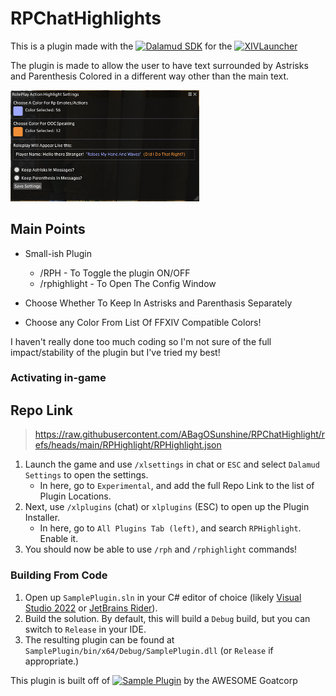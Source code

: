 # RPChatHighlights
This is a plugin made with the [![Dalamud SDK](https://img.shields.io/badge/Dalamud%20SDK-eb4c42?style=flat)](https://dalamud.dev) for the [![XIVLauncher](https://img.shields.io/badge/XIVLauncher-007acc?style=flat)](https://goatcorp.github.io)

The plugin is made to allow the user to have text surrounded by Astrisks and Parenthesis Colored in a different way other than the main text.

<img width="302" alt="Example" src="Example.PNG" />

## Main Points

* Small-ish Plugin

  * /RPH - To Toggle the plugin ON/OFF
  * /rphighlight - To Open The Config Window
* Choose Whether To Keep In Astrisks and Parenthasis Separately
* Choose any Color From List Of FFXIV Compatible Colors!
 
I haven't really done too much coding so I'm not sure of the full impact/stability of the plugin but I've tried my best!

### Activating in-game
## Repo Link
> https://raw.githubusercontent.com/ABagOSunshine/RPChatHighlight/refs/heads/main/RPHighlight/RPHighlight.json

1. Launch the game and use `/xlsettings` in chat or `ESC` and select `Dalamud Settings` to open the settings.
    * In here, go to `Experimental`, and add the full Repo Link to the list of Plugin Locations.
2. Next, use `/xlplugins` (chat) or `xlplugins` (ESC) to open up the Plugin Installer.
    * In here, go to `All Plugins Tab (left)`, and search `RPHighlight`. Enable it.
3. You should now be able to use `/rph` and `/rphighlight` commands!


### Building From Code
1. Open up `SamplePlugin.sln` in your C# editor of choice (likely [Visual Studio 2022](https://visualstudio.microsoft.com) or [JetBrains Rider](https://www.jetbrains.com/rider/)).
2. Build the solution. By default, this will build a `Debug` build, but you can switch to `Release` in your IDE.
3. The resulting plugin can be found at `SamplePlugin/bin/x64/Debug/SamplePlugin.dll` (or `Release` if appropriate.)

This plugin is built off of [![Sample Plugin](https://img.shields.io/badge/Sample%20Plugin-43b581?style=flat)](https://github.com/goatcorp/SamplePlugin) by the AWESOME Goatcorp
